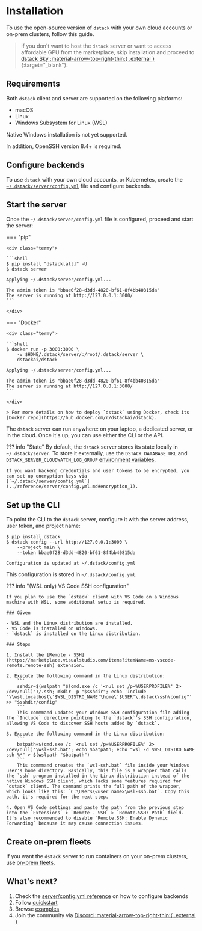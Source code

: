 # Installation

[//]: # (??? info "dstack Sky")
[//]: # (    If you don't want to host the `dstack` server yourself or would like to access GPU from the `dstack` marketplace, you can use)
[//]: # (    `dstack`'s hosted version, proceed to [dstack Sky]&#40;#dstack-sky&#41;.)

To use the open-source version of `dstack` with your own cloud accounts or on-prem clusters, follow this guide.

> If you don't want to host the `dstack` server or want to access affordable GPU from the marketplace,
> skip installation and proceed to [dstack Sky :material-arrow-top-right-thin:{ .external }](https://sky.dstack.ai){:target="_blank"}.

## Requirements

Both `dstack` client and server are supported on the following platforms:

- macOS
- Linux
- Windows Subsystem for Linux (WSL)

Native Windows installation is not yet supported.

In addition, OpenSSH version 8.4+ is required.

## Configure backends

To use `dstack` with your own cloud accounts, or Kubernetes,
create the [`~/.dstack/server/config.yml`](../reference/server/config.yml.md) file and configure backends.

## Start the server

Once the `~/.dstack/server/config.yml` file is configured, proceed and start the server:

=== "pip"

    <div class="termy">
    
    ```shell
    $ pip install "dstack[all]" -U
    $ dstack server

    Applying ~/.dstack/server/config.yml...

    The admin token is "bbae0f28-d3dd-4820-bf61-8f4bb40815da"
    The server is running at http://127.0.0.1:3000/
    ```
    
    </div>

=== "Docker"

    <div class="termy">
    
    ```shell
    $ docker run -p 3000:3000 \
        -v $HOME/.dstack/server/:/root/.dstack/server \
        dstackai/dstack

    Applying ~/.dstack/server/config.yml...

    The admin token is "bbae0f28-d3dd-4820-bf61-8f4bb40815da"
    The server is running at http://127.0.0.1:3000/
    ```
        
    </div>

    > For more details on how to deploy `dstack` using Docker, check its [Docker repo](https://hub.docker.com/r/dstackai/dstack).

The `dstack` server can run anywhere: on your laptop, a dedicated server, or in the cloud. Once it's up, you
can use either the CLI or the API.

??? info "State"
    By default, the `dstack` server stores its state locally in `~/.dstack/server`.
    To store it externally, use the `DSTACK_DATABASE_URL` and 
    `DSTACK_SERVER_CLOUDWATCH_LOG_GROUP` [environment variables](../reference/cli/index.md#environment-variables).

    If you want backend credentials and user tokens to be encrypted, you can set up encryption keys via
    [`~/.dstack/server/config.yml`](../reference/server/config.yml.md#encryption_1).

## Set up the CLI

To point the CLI to the `dstack` server, configure it
with the server address, user token, and project name:

<div class="termy">

```shell
$ pip install dstack
$ dstack config --url http://127.0.0.1:3000 \
    --project main \
    --token bbae0f28-d3dd-4820-bf61-8f4bb40815da
    
Configuration is updated at ~/.dstack/config.yml
```

</div>

This configuration is stored in `~/.dstack/config.yml`.

??? info "(WSL only) VS Code SSH configuration"

    If you plan to use the `dstack` client with VS Code on a Windows machine with WSL, some additional setup is required.

    ### Given

    - WSL and the Linux distribution are installed.
    - VS Code is installed on Windows.
    - `dstack` is installed on the Linux distribution.

    ### Steps

    1. Install the [Remote - SSH](https://marketplace.visualstudio.com/items?itemName=ms-vscode-remote.remote-ssh) extension.

    2. Execute the following command in the Linux distribution:
        ```
        sshdir=$(wslpath "$(cmd.exe /c '<nul set /p=%USERPROFILE%' 2> /dev/null)")/.ssh; mkdir -p "$sshdir"; echo 'Include "\\wsl.localhost\'$WSL_DISTRO_NAME'\home\'$USER'\.dstack\ssh\config"' >> "$sshdir/config"
        ```
        This commmand updates your Windows SSH configuration file adding the `Include` directive pointing to the `dstack`'s SSH configuration, allowing VS Code to discover SSH hosts added by `dstack`.

    3. Execute the following command in the Linux distribution:
        ```
        batpath=$(cmd.exe /c '<nul set /p=%USERPROFILE%' 2> /dev/null)'\wsl-ssh.bat'; echo $batpath; echo "wsl -d $WSL_DISTRO_NAME ssh %*" > $(wslpath "$batpath")
        ```
        This commmand creates the `wsl-ssh.bat` file inside your Windows user's home directory. Basically, this file is a wrapper that calls the `ssh` program installed in the Linux distribution instead of the native Windows SSH client, which lacks some features required for `dstack` client. The command prints the full path of the wrapper, which looks like this: `C:\Users\<user name>\wsl-ssh.bat`. Copy this path, it's required for the next step.

    4. Open VS Code settings and paste the path from the previous step into the `Extensions` > `Remote - SSH` > `Remote.SSH: Path` field. It's also recommended to disable `Remote.SSH: Enable Dynamic Forwarding` because it may cause connection issues.

## Create on-prem fleets

If you want the `dstack` server to run containers on your on-prem clusters,
use [on-prem fleets](../concepts/fleets.md#on-prem).

## What's next?

1. Check the [server/config.yml reference](../reference/server/config.yml.md) on how to configure backends
2. Follow [quickstart](../quickstart.md)
3. Browse [examples](/examples)
4. Join the community via [Discord :material-arrow-top-right-thin:{ .external }](https://discord.gg/u8SmfwPpMd)
